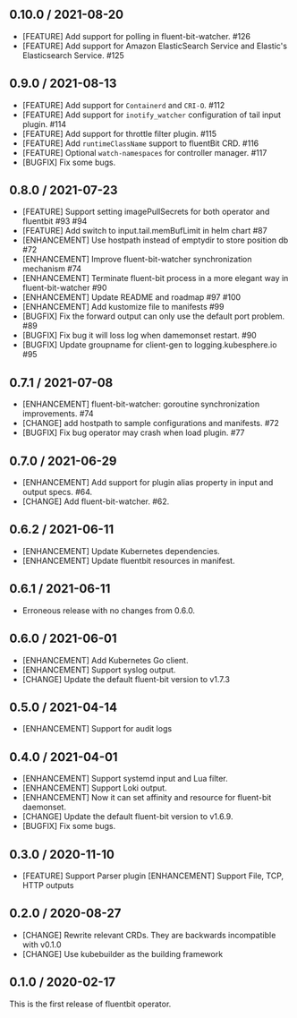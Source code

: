 ## 0.10.0 / 2021-08-20

- [FEATURE] Add support for polling in fluent-bit-watcher. #126
- [FEATURE] Add support for Amazon ElasticSearch Service and Elastic's Elasticsearch Service. #125

## 0.9.0 / 2021-08-13

- [FEATURE] Add support for `Containerd` and `CRI-O`. #112
- [FEATURE] Add support for `inotify_watcher` configuration of tail input plugin. #114
- [FEATURE] Add support for throttle filter plugin. #115
- [FEATURE] Add `runtimeClassName` support to fluentBit CRD. #116
- [FEATURE] Optional `watch-namespaces` for controller manager. #117
- [BUGFIX] Fix some bugs.

## 0.8.0 / 2021-07-23

- [FEATURE] Support setting imagePullSecrets for both operator and fluentbit #93 #94
- [FEATURE] Add switch to input.tail.memBufLimit in helm chart #87
- [ENHANCEMENT] Use hostpath instead of emptydir to store position db #72
- [ENHANCEMENT] Improve fluent-bit-watcher synchronization mechanism #74
- [ENHANCEMENT] Terminate fluent-bit process in a more elegant way in fluent-bit-watcher #90
- [ENHANCEMENT] Update README and roadmap #97 #100
- [ENHANCEMENT] Add kustomize file to manifests #99
- [BUGFIX] Fix the forward output can only use the default port problem. #89
- [BUGFIX] Fix bug it will loss log when damemonset restart. #90
- [BUGFIX] Update groupname for client-gen to logging.kubesphere.io #95

## 0.7.1 / 2021-07-08

- [ENHANCEMENT] fluent-bit-watcher: goroutine synchronization improvements. #74
- [CHANGE] add hostpath to sample configurations and manifests. #72
- [BUGFIX] Fix bug operator may crash when load plugin. #77

## 0.7.0 / 2021-06-29

- [ENHANCEMENT] Add support for plugin alias property in input and output specs. #64.
- [CHANGE] Add fluent-bit-watcher. #62.

## 0.6.2 / 2021-06-11

- [ENHANCEMENT] Update Kubernetes dependencies.
- [ENHANCEMENT] Update fluentbit resources in manifest.

## 0.6.1 / 2021-06-11

- Erroneous release with no changes from 0.6.0.

## 0.6.0 / 2021-06-01

- [ENHANCEMENT] Add Kubernetes Go client.
- [ENHANCEMENT] Support syslog output.
- [CHANGE] Update the default fluent-bit version to v1.7.3

## 0.5.0 / 2021-04-14

- [ENHANCEMENT] Support for audit logs

## 0.4.0 / 2021-04-01

- [ENHANCEMENT]  Support systemd input and Lua filter.
- [ENHANCEMENT]  Support Loki output.
- [ENHANCEMENT] Now it can set affinity and resource for fluent-bit daemonset.
- [CHANGE] Update the default fluent-bit version to v1.6.9.
- [BUGFIX] Fix some bugs.

## 0.3.0 / 2020-11-10

- [FEATURE] Support Parser plugin
[ENHANCEMENT] Support File, TCP, HTTP outputs

## 0.2.0 / 2020-08-27

- [CHANGE] Rewrite relevant CRDs. They are backwards incompatible with v0.1.0
- [CHANGE] Use kubebuilder as the building framework

## 0.1.0 / 2020-02-17

This is the first release of fluentbit operator.